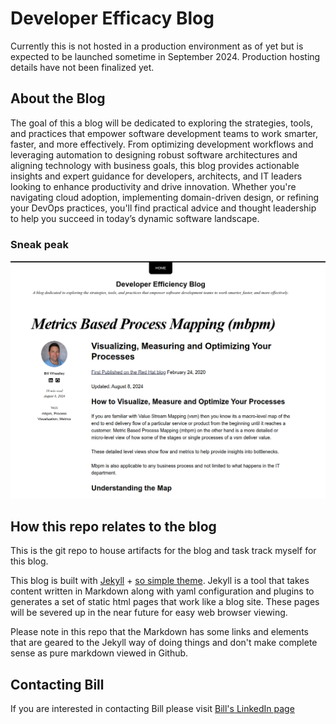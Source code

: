 # Developer Efficacy Blog

Currently this is not hosted in a production environment as of yet but is expected to be launched sometime in September 2024. Production hosting details have not been finalized yet.

## About the Blog

The goal of this a blog will be dedicated to exploring the strategies, tools, and practices that empower software development teams to work smarter, faster, and more effectively. From optimizing development workflows and leveraging automation to designing robust software architectures and aligning technology with business goals, this blog provides actionable insights and expert guidance for developers, architects, and IT leaders looking to enhance productivity and drive innovation. Whether you're navigating cloud adoption, implementing domain-driven design, or refining your DevOps practices, you'll find practical advice and thought leadership to help you succeed in today’s dynamic software landscape.

### Sneak peak

![mbpm blog](mbpm-screenshot.png)

## How this repo relates to the blog

This is the git repo to house artifacts for the blog and task track myself for this blog.  

This blog is built with [Jekyll](https://jekyllrb.com/) + [so simple theme](https://github.com/mmistakes/so-simple-theme?tab=readme-ov-file). Jekyll is a tool that takes content written in Markdown along with yaml configuration and plugins to generates a set of static html pages that work like a blog site.  These pages will be severed up in the near future for easy web browser viewing.

Please note in this repo that the Markdown has some links and elements that are geared to the Jekyll way of doing things and don't make complete sense as pure markdown viewed in Github.

## Contacting Bill

If you are interested in contacting Bill please visit [Bill's LinkedIn page](https://www.linkedin.com/in/bill-wheatley/)